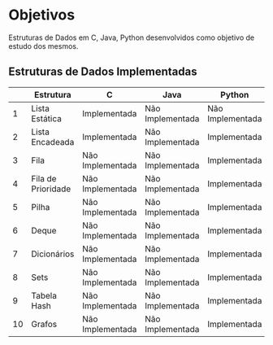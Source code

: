 # Objetivos

Estruturas de Dados em C, Java, Python desenvolvidos como objetivo de estudo dos mesmos.

## Estruturas de Dados Implementadas

|    | Estrutura                 | C | Java | Python |
|----|-------------------------------------|-------|------|--------|
| 1  | Lista Estática            | Implementada | Não Implementada | Não Implementada |
| 2  | Lista Encadeada           | Implementada | Não Implementada | Implementada |
| 3  | Fila         | Não Implementada| Não Implementada | Implementada |
| 4  | Fila de Prioridade        | Não Implementada| Não Implementada | Implementada |
| 5  | Pilha         | Não Implementada| Não Implementada | Implementada |
| 6  | Deque         | Não Implementada| Não Implementada | Implementada |
| 7  | Dicionários         | Não Implementada| Não Implementada | Implementada |
| 8  | Sets         | Não Implementada| Não Implementada | Implementada |
| 9  | Tabela Hash         | Não Implementada| Não Implementada | Implementada |
| 10  | Grafos         | Não Implementada | Não Implementada | Implementada |

